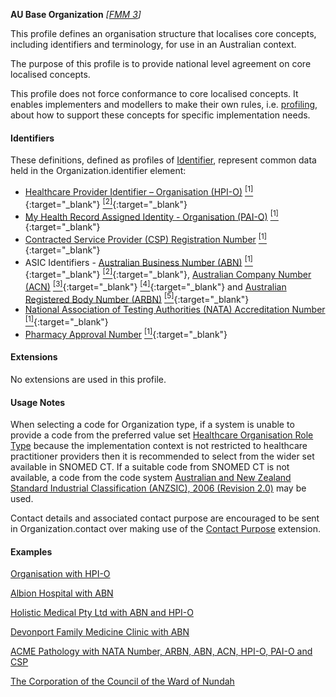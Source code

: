 **AU Base Organization** *[[FMM 3](guidance.html)]*

This profile defines an organisation structure that localises core concepts, including identifiers and terminology, for use in an Australian context.

The purpose of this profile is to provide national level agreement on core localised concepts. 

This profile does not force conformance to core localised concepts. It enables implementers and modellers to make their own rules, i.e. [profiling](http://hl7.org/fhir/profiling.html), about how to support these concepts for specific implementation needs.


#### Identifiers

These definitions, defined as profiles of [Identifier](http://hl7.org/fhir/R4/datatypes.html#Identifier), represent common data held in the Organization.identifier element:
* [Healthcare Provider Identifier – Organisation (HPI-O)](StructureDefinition-au-hpio.html) [<sup>[1]</sup>](http://ns.electronichealth.net.au/id/hi/hpio/1.0/index.html){:target="_blank"} [<sup>[2]</sup>](http://meteor.aihw.gov.au/content/index.phtml/itemId/426830){:target="_blank"}
* [My Health Record Assigned Identity - Organisation (PAI-O)](StructureDefinition-au-paioidentifier.html) [<sup>[1]</sup>](http://ns.electronichealth.net.au/id/pcehr/paio/1.0/index.html){:target="_blank"}
* [Contracted Service Provider (CSP) Registration Number](StructureDefinition-au-cspregistrationnumber.html) [<sup>[1]</sup>](http://ns.electronichealth.net.au/id/hi/csp/1.0/index.html){:target="_blank"}
* ASIC Identifiers - [Australian Business Number (ABN)](StructureDefinition-au-australianbusinessnumber.html) [<sup>[1]</sup>](http://hl7.org.au/id/abn ){:target="_blank"} [<sup>[2]</sup>](https://www.abr.business.gov.au/HelpAbnFormat.aspx){:target="_blank"}, [Australian Company Number (ACN)](StructureDefinition-au-australiancompanynumber.html) [<sup>[3]</sup>](http://hl7.org.au/id/acn){:target="_blank"} [<sup>[4]</sup>](http://asic.gov.au/for-business/registering-a-company/steps-to-register-a-company/australian-company-numbers/australian-company-number-digit-check){:target="_blank"} and [Australian Registered Body Number (ARBN)](StructureDefinition-au-australianregistredbodynumber.html) [<sup>[5]</sup>](http://hl7.org.au/id/arbn){:target="_blank"}
* [National Association of Testing Authorities (NATA) Accreditation Number](StructureDefinition-au-nataaccreditationnumber.html) [<sup>[1]</sup>](http://hl7.org.au/id/nata-accreditation/index.html){:target="_blank"}
* [Pharmacy Approval Number](StructureDefinition-au-pharmacyapprovalnumber.html) [<sup>[1]</sup>](http://ns.electronichealth.net.au/id/pharmacy-approval-number){:target="_blank"}


#### Extensions

No extensions are used in this profile.


#### Usage Notes

When selecting a code for Organization type, if a system is unable to provide a code from the preferred value set [Healthcare Organisation Role Type](https://healthterminologies.gov.au/fhir/ValueSet/healthcare-organisation-role-type-1) because the implementation context is not restricted to healthcare practitioner providers then it is recommended to select from the wider set available in SNOMED CT. If a suitable code from SNOMED CT is not available, a code from the code system [Australian and New Zealand Standard Industrial Classification (ANZSIC), 2006 (Revision 2.0)](https://www.healthterminologies.gov.au/integration/R4/fhir/CodeSystem/anzsic-2006-20130626) may be used.

Contact details and associated contact purpose are encouraged to be sent in Organization.contact over making use of the [Contact Purpose](http://build.fhir.org/ig/hl7au/au-fhir-base/StructureDefinition-contact-purpose.html) extension.


#### Examples

[Organisation with HPI-O](Organization-example0.html)

[Albion Hospital with ABN](Organization-example1.html)

[Holistic Medical Pty Ltd with ABN and HPI-O](Organization-example2.html)

[Devonport Family Medicine Clinic with ABN](Organization-example3.html)

[ACME Pathology with NATA Number, ARBN, ABN, ACN, HPI-O, PAI-O and CSP](Organization-f799e349-0385-4fbc-a2aa-b5b50af957ea.html)

[The Corporation of the Council of the Ward of Nundah](Organization-example5.html)

